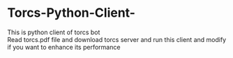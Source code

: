 # Torcs-Python-Client-
This is python client of torcs bot  
Read torcs.pdf file and download torcs server and run this client and modify if you want to enhance its performance
